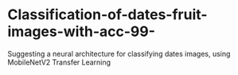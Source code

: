 # Classification-of-dates-fruit-images-with-acc-99-
Suggesting a neural architecture for classifying dates images, using MobileNetV2 Transfer Learning 
